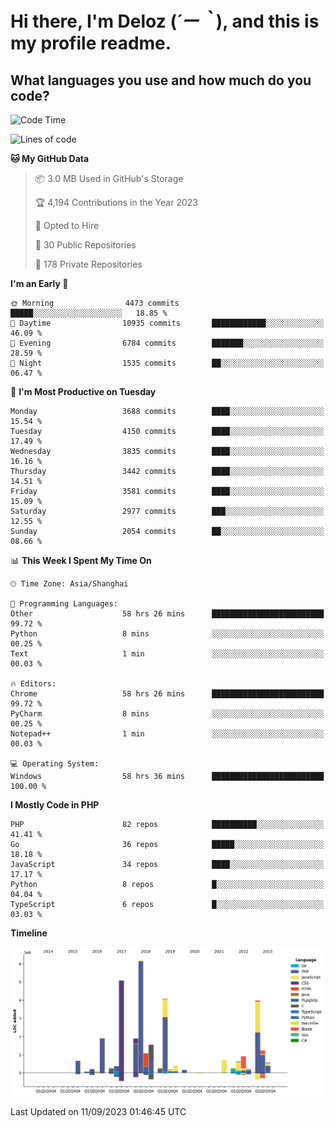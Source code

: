 # **Hi there, I'm Deloz (*´ー｀*), and this is my profile readme.**

## **What languages you use and how much do you code?**

<!--START_SECTION:waka-->
![Code Time](http://img.shields.io/badge/Code%20Time-2%2C357%20hrs%2019%20mins-blue)

![Lines of code](https://img.shields.io/badge/From%20Hello%20World%20I%27ve%20Written-32.9%20million%20lines%20of%20code-blue)

**🐱 My GitHub Data** 

> 📦 3.0 MB Used in GitHub's Storage 
 > 
> 🏆 4,194 Contributions in the Year 2023
 > 
> 💼 Opted to Hire
 > 
> 📜 30 Public Repositories 
 > 
> 🔑 178 Private Repositories 
 > 
**I'm an Early 🐤** 

```text
🌞 Morning                4473 commits        █████░░░░░░░░░░░░░░░░░░░░   18.85 % 
🌆 Daytime                10935 commits       ████████████░░░░░░░░░░░░░   46.09 % 
🌃 Evening                6784 commits        ███████░░░░░░░░░░░░░░░░░░   28.59 % 
🌙 Night                  1535 commits        ██░░░░░░░░░░░░░░░░░░░░░░░   06.47 % 
```
📅 **I'm Most Productive on Tuesday** 

```text
Monday                   3688 commits        ████░░░░░░░░░░░░░░░░░░░░░   15.54 % 
Tuesday                  4150 commits        ████░░░░░░░░░░░░░░░░░░░░░   17.49 % 
Wednesday                3835 commits        ████░░░░░░░░░░░░░░░░░░░░░   16.16 % 
Thursday                 3442 commits        ████░░░░░░░░░░░░░░░░░░░░░   14.51 % 
Friday                   3581 commits        ████░░░░░░░░░░░░░░░░░░░░░   15.09 % 
Saturday                 2977 commits        ███░░░░░░░░░░░░░░░░░░░░░░   12.55 % 
Sunday                   2054 commits        ██░░░░░░░░░░░░░░░░░░░░░░░   08.66 % 
```


📊 **This Week I Spent My Time On** 

```text
🕑︎ Time Zone: Asia/Shanghai

💬 Programming Languages: 
Other                    58 hrs 26 mins      █████████████████████████   99.72 % 
Python                   8 mins              ░░░░░░░░░░░░░░░░░░░░░░░░░   00.25 % 
Text                     1 min               ░░░░░░░░░░░░░░░░░░░░░░░░░   00.03 % 

🔥 Editors: 
Chrome                   58 hrs 26 mins      █████████████████████████   99.72 % 
PyCharm                  8 mins              ░░░░░░░░░░░░░░░░░░░░░░░░░   00.25 % 
Notepad++                1 min               ░░░░░░░░░░░░░░░░░░░░░░░░░   00.03 % 

💻 Operating System: 
Windows                  58 hrs 36 mins      █████████████████████████   100.00 % 
```

**I Mostly Code in PHP** 

```text
PHP                      82 repos            ██████████░░░░░░░░░░░░░░░   41.41 % 
Go                       36 repos            █████░░░░░░░░░░░░░░░░░░░░   18.18 % 
JavaScript               34 repos            ████░░░░░░░░░░░░░░░░░░░░░   17.17 % 
Python                   8 repos             █░░░░░░░░░░░░░░░░░░░░░░░░   04.04 % 
TypeScript               6 repos             █░░░░░░░░░░░░░░░░░░░░░░░░   03.03 % 
```



**Timeline**

![Lines of Code chart](https://raw.githubusercontent.com/deloz/deloz/main/assets/bar_graph.png)


 Last Updated on 11/09/2023 01:46:45 UTC
<!--END_SECTION:waka-->
